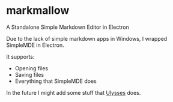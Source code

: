 # markmallow
A Standalone Simple Markdown Editor in Electron

Due to the lack of simple markdown apps in Windows, I wrapped SimpleMDE in Electron.

It supports:

- Opening files
- Saving files
- Everything that SimpleMDE does

In the future I might add some stuff that [Ulysses](https://ulyssesapp.com/) does.
